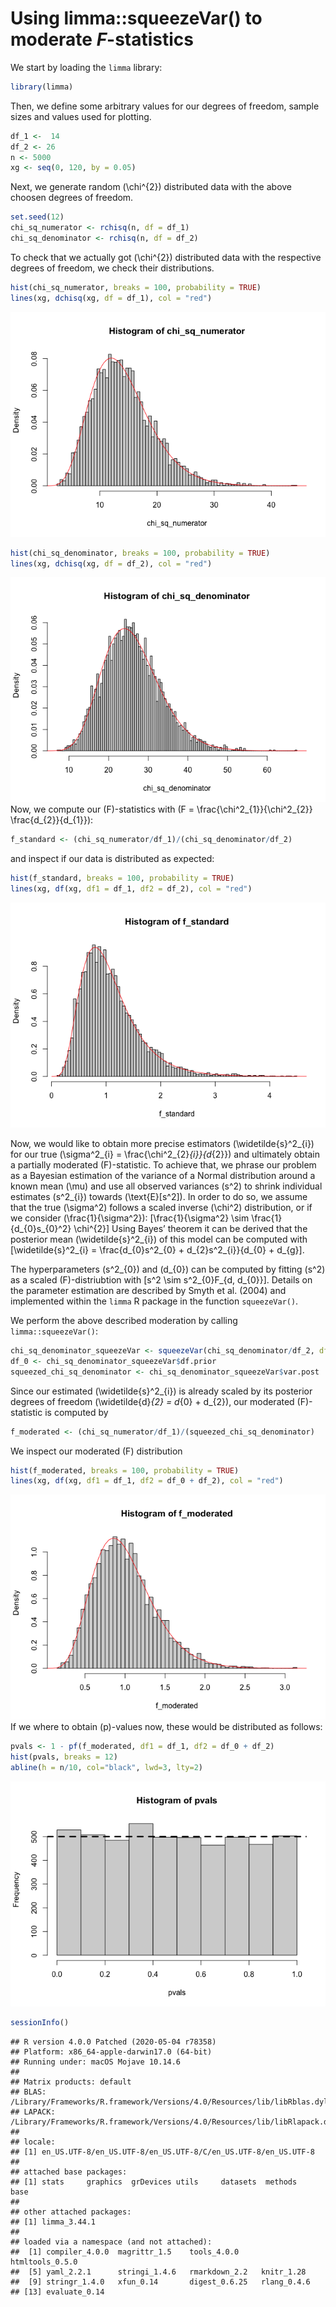 Using limma::squeezeVar() to moderate *F*-statistics
================

We start by loading the `limma` library:

``` r
library(limma)
```

Then, we define some arbitrary values for our degrees of freedom, sample
sizes and values used for plotting.

``` r
df_1 <-  14
df_2 <- 26
n <- 5000
xg <- seq(0, 120, by = 0.05)
```

Next, we generate random \(\chi^{2}\) distributed data with the above
choosen degrees of freedom.

``` r
set.seed(12)
chi_sq_numerator <- rchisq(n, df = df_1)
chi_sq_denominator <- rchisq(n, df = df_2)
```

To check that we actually got \(\chi^{2}\) distributed data with the
respective degrees of freedom, we check their distributions.

``` r
hist(chi_sq_numerator, breaks = 100, probability = TRUE)
lines(xg, dchisq(xg, df = df_1), col = "red")
```

![](README_files/figure-gfm/inspectNumerator-1.png)<!-- -->

``` r
hist(chi_sq_denominator, breaks = 100, probability = TRUE)
lines(xg, dchisq(xg, df = df_2), col = "red")
```

![](README_files/figure-gfm/inspectDenominator-1.png)<!-- --> Now, we
compute our \(F\)-statistics with
\(F = \frac{\chi^2_{1}}{\chi^2_{2}} \frac{d_{2}}{d_{1}}\):

``` r
f_standard <- (chi_sq_numerator/df_1)/(chi_sq_denominator/df_2)
```

and inspect if our data is distributed as expected:

``` r
hist(f_standard, breaks = 100, probability = TRUE)
lines(xg, df(xg, df1 = df_1, df2 = df_2), col = "red")
```

![](README_files/figure-gfm/inspectF-1.png)<!-- -->

Now, we would like to obtain more precise estimators
\(\widetilde{s}^2_{i}\) for our true
\(\sigma^2_{i} = \frac{\chi^2_{2}_{i}}{d_{2}}\) and ultimately obtain a
partially moderated \(F\)-statistic. To achieve that, we phrase our
problem as a Bayesian estimation of the variance of a Normal
distribution around a known mean \(\mu\) and use all observed variances
\(s^2\) to shrink individual estimates \(s^2_{i}\) towards
\(\text{E}[s^2]\). In order to do so, we assume that the true
\(\sigma^2\) follows a scaled inverse \(\chi^2\) distribution, or if we
consider \(\frac{1}{\sigma^2}\):
\[\frac{1}{\sigma^2} \sim \frac{1}{d_{0}s_{0}^2} \chi^{2}\] Using Bayes’
theorem it can be derived that the posterior mean
\(\widetilde{s}^2_{i}\) of this model can be computed with
\[\widetilde{s}^2_{i} = \frac{d_{0}s^2_{0} + d_{2}s^2_{i}}{d_{0} + d_{g}\].

The hyperparameters \(s^2_{0}\) and \(d_{0}\) can be computed by fitting
\(s^2\) as a scaled \(F\)-distriubtion with
\[s^2 \sim s^2_{0}F_{d, d_{0}}\]. Details on the parameter estimation
are described by Smyth et al. (2004) and implemented within the `limma`
R package in the function `squeezeVar()`.

We perform the above described moderation by calling
`limma::squeezeVar()`:

``` r
chi_sq_denominator_squeezeVar <- squeezeVar(chi_sq_denominator/df_2, df = df_2)
df_0 <- chi_sq_denominator_squeezeVar$df.prior
squeezed_chi_sq_denominator <- chi_sq_denominator_squeezeVar$var.post
```

Since our estimated \(\widetilde{s}^2_{i}\) is already scaled by its
posterior degrees of freedom \(\widetilde{d}_{2} = d_{0} + d_{2}\), our
moderated \(F\)-statistic is computed by

``` r
f_moderated <- (chi_sq_numerator/df_1)/(squeezed_chi_sq_denominator)
```

We inspect our moderated \(F\) distribution

``` r
hist(f_moderated, breaks = 100, probability = TRUE)
lines(xg, df(xg, df1 = df_1, df2 = df_0 + df_2), col = "red")
```

![](README_files/figure-gfm/inspectModF-1.png)<!-- --> If we where to
obtain \(p\)-values now, these would be distributed as follows:

``` r
pvals <- 1 - pf(f_moderated, df1 = df_1, df2 = df_0 + df_2)
hist(pvals, breaks = 12)
abline(h = n/10, col="black", lwd=3, lty=2)
```

![](README_files/figure-gfm/inspectPs-1.png)<!-- -->

``` r
sessionInfo()
```

    ## R version 4.0.0 Patched (2020-05-04 r78358)
    ## Platform: x86_64-apple-darwin17.0 (64-bit)
    ## Running under: macOS Mojave 10.14.6
    ## 
    ## Matrix products: default
    ## BLAS:   /Library/Frameworks/R.framework/Versions/4.0/Resources/lib/libRblas.dylib
    ## LAPACK: /Library/Frameworks/R.framework/Versions/4.0/Resources/lib/libRlapack.dylib
    ## 
    ## locale:
    ## [1] en_US.UTF-8/en_US.UTF-8/en_US.UTF-8/C/en_US.UTF-8/en_US.UTF-8
    ## 
    ## attached base packages:
    ## [1] stats     graphics  grDevices utils     datasets  methods   base     
    ## 
    ## other attached packages:
    ## [1] limma_3.44.1
    ## 
    ## loaded via a namespace (and not attached):
    ##  [1] compiler_4.0.0  magrittr_1.5    tools_4.0.0     htmltools_0.5.0
    ##  [5] yaml_2.2.1      stringi_1.4.6   rmarkdown_2.2   knitr_1.28     
    ##  [9] stringr_1.4.0   xfun_0.14       digest_0.6.25   rlang_0.4.6    
    ## [13] evaluate_0.14

